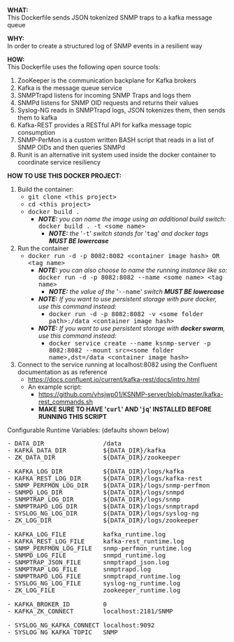 <b>WHAT:</b><br>
This Dockerfile sends JSON tokenized SNMP traps to a kafka message queue

<b>WHY:</b><br>
In order to create a structured log of SNMP events in a resilient way

<b>HOW:</b><br>
This Dockerfile uses the following open source tools:
1) ZooKeeper is the communication backplane for Kafka brokers
2) Kafka is the message queue service
3) SNMPTrapd listens for incoming SNMP Traps and logs them
4) SNMPd listens for SNMP OID requests and returns their values
5) Syslog-NG reads in SNMPTrapd logs, JSON tokenizes them, then sends them to kafka
6) Kafka-REST provides a RESTful API for kafka message topic consumption
7) SNMP-PerMon is a custom written BASH script that reads in a list of SNMP OIDs and then queries SNMPd
8) Runit is an alternative init system used inside the docker container to coordinate service resiliency

<b>HOW TO USE THIS DOCKER PROJECT:</b><br>
1) Build the container:
    - <tt>git clone \<this project\></tt>
    - <tt>cd \<this project\></tt>
    - <tt>docker build .</tt>
        - <i><b>NOTE:</b> you can name the image using an additional build switch:</i><br>
            <tt>docker build . -t \<some name\></tt>
            - <i><b>NOTE:</b> the </i>'<tt>-t</tt>'<i> switch stands for </i>'<tt>tag</tt>'<i> and docker tags <b>*MUST BE* lowercase</b></i>
2) Run the container
    - <tt>docker run -d -p 8082:8082 \<container image hash\> OR \<tag name\></tt>
        - <i><b>NOTE:</b> you can also choose to name the running instance like so:</i><br>
            <tt>docker run -d -p 8082:8082 --name \<some name\> \<tag name\></tt>
            - <i><b>NOTE:</b> the value of the </i>'<tt>--name</tt>'<i> switch <b>*MUST BE* lowercase</b></i>
        - <i><b>NOTE:</b> If you want to use persistent storage with pure docker, use this command instead:</i><br>
            - <tt>docker run -d -p 8082:8082 -v \<some folder path\>:/data \<container image hash\></tt>
        - <i><b>NOTE:</b> If you want to use persistent storage with <b>docker swarm</b>, use this command instead:</i><br>
            - <tt>docker service create --name ksnmp-server -p 8082:8082 --mount src=\<some folder name\>,dst=/data \<container image hash\></tt>
3) Connect to the service running at localhost:8082 using the Confluent documentation as as reference
    - https://docs.confluent.io/current/kafka-rest/docs/intro.html
    - An example script:
        - https://github.com/vhsjwp01/KSNMP-server/blob/master/kafka-rest_commands.sh
        - <b>MAKE SURE TO HAVE '<tt>curl</tt>' AND '<tt>jq</tt>' INSTALLED BEFORE RUNNING THIS SCRIPT</b>

Configurable Runtime Variables: (defaults shown below)
<pre>
- DATA_DIR                /data
- KAFKA_DATA_DIR          ${DATA_DIR}/kafka
- ZK_DATA_DIR             ${DATA_DIR}/zookeeper

- KAFKA_LOG_DIR           ${DATA_DIR}/logs/kafka
- KAFKA_REST_LOG_DIR      ${DATA_DIR}/logs/kafka-rest
- SNMP_PERFMON_LOG_DIR    ${DATA_DIR}/logs/snmp-perfmon
- SNMPD_LOG_DIR           ${DATA_DIR}/logs/snmpd
- SNMPTRAP_LOG_DIR        ${DATA_DIR}/logs/snmp
- SNMPTRAPD_LOG_DIR       ${DATA_DIR}/logs/snmptrapd
- SYSLOG_NG_LOG_DIR       ${DATA_DIR}/logs/syslog-ng
- ZK_LOG_DIR              ${DATA_DIR}/logs/zookeeper

- KAFKA_LOG_FILE          kafka_runtime.log
- KAFKA_REST_LOG_FILE     kafka-rest_runtime.log
- SNMP_PERFMON_LOG_FILE   snmp-perfmon_runtime.log
- SNMPD_LOG_FILE          snmpd_runtime.log
- SNMPTRAP_JSON_FILE      snmptrapd_json.log
- SNMPTRAP_LOG_FILE       snmptrapd.log
- SNMPTRAPD_LOG_FILE      snmptrapd_runtime.log
- SYSLOG_NG_LOG_FILE      syslog-ng_runtime.log
- ZK_LOG_FILE             zookeeper_runtime.log

- KAFKA_BROKER_ID         0
- KAFKA_ZK_CONNECT        localhost:2181/SNMP

- SYSLOG_NG_KAFKA_CONNECT localhost:9092
- SYSLOG_NG_KAFKA_TOPIC   SNMP
</pre>
